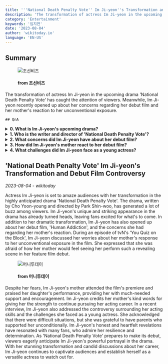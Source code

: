 ```yaml
---
title: '''National Death Penalty Vote'' Im Ji-yeon''s Transformation and Debut Film Controversy'
description: 'The transformation of actress Im Ji-yeon in the upcoming drama ''National Death Penalty Vote'' has caught the attention of viewers. Meanwhile, Im Ji-yeon recently opened up about her concerns regarding her debut film and her mother''s reaction to her unconventional exposure.'
category: 'Entertainment'
keywords: '임지연'
date: '2023-08-04'
author: 'wikitoday.io'
language: 'EN-US'
---
```


## Summary



<figure>
    <img src="https://biz.chosun.com/resizer/r_r0aWR58keMbbNB-dbQ7T3TUoA=/650x341/smart/cloudfront-ap-northeast-1.images.arcpublishing.com/chosunbiz/5HFYSCCAKORKA4OMOCBNAHED2Y.jpg" alt="조선비즈" />
    <figcaption>
        <h4> from 조선비즈</h4>
    </figcaption>
</figure>


The transformation of actress Im Ji-yeon in the upcoming drama 'National Death Penalty Vote' has caught the attention of viewers. Meanwhile, Im Ji-yeon recently opened up about her concerns regarding her debut film and her mother's reaction to her unconventional exposure.


    ## QnA

    
<details>
        <summary><b>0. What is Im Ji-yeon's upcoming drama?</b></summary>
        Im Ji-yeon's upcoming drama is called 'National Death Penalty Vote'.
    </details>
    
<details>
        <summary><b>1. Who is the writer and director of 'National Death Penalty Vote'?</b></summary>
        'National Death Penalty Vote' is written by Cho Yoon-young and directed by Park Shin-woo.
    </details>
    
<details>
        <summary><b>2. What concerns did Im Ji-yeon have about her debut film?</b></summary>
        Im Ji-yeon was concerned about her mother's reaction to her unconventional exposure in her debut film, 'Human Addiction'.
    </details>
    
<details>
        <summary><b>3. How did Im Ji-yeon's mother react to her debut film?</b></summary>
        Im Ji-yeon's mother attended the premiere of her debut film and complimented her on her performance.
    </details>
    
<details>
        <summary><b>4. What challenges did Im Ji-yeon face as a young actress?</b></summary>
        Im Ji-yeon faced difficulties and controversy regarding her acting skills at a young age.
    </details>
    


## 'National Death Penalty Vote' Im Ji-yeon's Transformation and Debut Film Controversy

_2023-08-04 - wikitoday_

Actress Im Ji-yeon is set to amaze audiences with her transformation in the highly anticipated drama 'National Death Penalty Vote'. The drama, written by Cho Yoon-young and directed by Park Shin-woo, has generated a lot of buzz among viewers. Im Ji-yeon's unique and striking appearance in the drama has already turned heads, leaving fans excited for what's to come. In addition to her dramatic transformation, Im Ji-yeon has also opened up about her debut film, 'Human Addiction', and the concerns she had regarding her mother's reaction. During an episode of tvN's 'You Quiz on the Block', Im Ji-yeon discussed her worries about her mother's response to her unconventional exposure in the film. She expressed that she was afraid of how her mother would feel seeing her perform such a revealing scene in her feature film debut.


<figure>
    <img src="https://thumb.mt.co.kr/21/2023/08/2023080308080533315_1.jpg" alt="머니투데이" />
    <figcaption>
        <h4> from 머니투데이</h4>
    </figcaption>
</figure>


Despite her fears, Im Ji-yeon's mother attended the film's premiere and praised her daughter's performance, providing her with much-needed support and encouragement. Im Ji-yeon credits her mother's kind words for giving her the strength to continue pursuing her acting career. In a recent interview, Im Ji-yeon also addressed the controversy surrounding her acting skills and the challenges she faced as a young actress. She acknowledged that there were difficult situations, but she was grateful to have parents who supported her unconditionally. Im Ji-yeon's honest and heartfelt revelations have resonated with many fans, who admire her resilience and determination. As 'National Death Penalty Vote' prepares to make its debut, viewers eagerly anticipate Im Ji-yeon's powerful portrayal in the drama. With her stunning transformation and candid discussions about her career, Im Ji-yeon continues to captivate audiences and establish herself as a versatile actress to watch out for.
